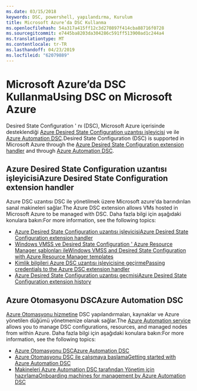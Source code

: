 ```yaml
---
ms.date: 03/15/2018
keywords: DSC, powershell, yapılandırma, Kurulum
title: Microsoft Azure’da DSC Kullanma
ms.openlocfilehash: 54a317a415ff12c3d270897f414cba88716f0728
ms.sourcegitcommit: e7445ba8203da304286c591ff513900ad1c244a4
ms.translationtype: MT
ms.contentlocale: tr-TR
ms.lasthandoff: 04/23/2019
ms.locfileid: "62079889"
---
```

# <a name="using-dsc-on-microsoft-azure"></a><span data-ttu-id="74ccc-103">Microsoft Azure’da DSC Kullanma</span><span class="sxs-lookup"><span data-stu-id="74ccc-103">Using DSC on Microsoft Azure</span></span>

<span data-ttu-id="74ccc-104">Desired State Configuration ' nı (DSC), Microsoft Azure içerisinde desteklendiği [Azure Desired State Configuration uzantısı işleyicisi](/azure/virtual-machines/extensions/dsc-overview) ve ile [Azure Automation DSC](/azure/automation/automation-dsc-overview).</span><span class="sxs-lookup"><span data-stu-id="74ccc-104">Desired State Configuration (DSC) is supported in Microsoft Azure through the [Azure Desired State Configuration extension handler](/azure/virtual-machines/extensions/dsc-overview) and through [Azure Automation DSC](/azure/automation/automation-dsc-overview).</span></span>

## <a name="azure-desired-state-configuration-extension-handler"></a><span data-ttu-id="74ccc-105">Azure Desired State Configuration uzantısı işleyicisi</span><span class="sxs-lookup"><span data-stu-id="74ccc-105">Azure Desired State Configuration extension handler</span></span>

<span data-ttu-id="74ccc-106">Azure DSC uzantısı DSC ile yönetilmek üzere Microsoft azure'da barındırılan sanal makineleri sağlar.</span><span class="sxs-lookup"><span data-stu-id="74ccc-106">The Azure DSC extension allows VMs hosted in Microsoft Azure to be managed with DSC.</span></span>
<span data-ttu-id="74ccc-107">Daha fazla bilgi için aşağıdaki konulara bakın:</span><span class="sxs-lookup"><span data-stu-id="74ccc-107">For more information, see the following topics:</span></span>

- [<span data-ttu-id="74ccc-108">Azure Desired State Configuration uzantısı işleyicisi</span><span class="sxs-lookup"><span data-stu-id="74ccc-108">Azure Desired State Configuration extension handler</span></span>](/azure/virtual-machines/extensions/dsc-overview)
- [<span data-ttu-id="74ccc-109">Windows VMSS ve Desired State Configuration ' Azure Resource Manager şablonları ile</span><span class="sxs-lookup"><span data-stu-id="74ccc-109">Windows VMSS and Desired State Configuration with Azure Resource Manager templates</span></span>](/azure/virtual-machines/extensions/dsc-template)
- [<span data-ttu-id="74ccc-110">Kimlik bilgileri Azure DSC uzantısı işleyicisine geçirme</span><span class="sxs-lookup"><span data-stu-id="74ccc-110">Passing credentials to the Azure DSC extension handler</span></span>](/azure/virtual-machines/extensions/dsc-credentials)
- [<span data-ttu-id="74ccc-111">Azure Desired State Configuration uzantısı geçmişi</span><span class="sxs-lookup"><span data-stu-id="74ccc-111">Azure Desired State Configuration extension history</span></span>](azureDscexthistory.md)

## <a name="azure-automation-dsc"></a><span data-ttu-id="74ccc-112">Azure Otomasyonu DSC</span><span class="sxs-lookup"><span data-stu-id="74ccc-112">Azure Automation DSC</span></span>

<span data-ttu-id="74ccc-113">[Azure Otomasyonu hizmetine](https://azure.microsoft.com/en-us/services/automation/) DSC yapılandırmaları, kaynaklar ve Azure yönetilen düğümü yönetmenize olanak sağlar.</span><span class="sxs-lookup"><span data-stu-id="74ccc-113">The [Azure Automation service](https://azure.microsoft.com/en-us/services/automation/) allows you to manage DSC configurations, resources, and managed nodes from within Azure.</span></span> <span data-ttu-id="74ccc-114">Daha fazla bilgi için aşağıdaki konulara bakın:</span><span class="sxs-lookup"><span data-stu-id="74ccc-114">For more information, see the following topics:</span></span>

- [<span data-ttu-id="74ccc-115">Azure Otomasyonu DSC</span><span class="sxs-lookup"><span data-stu-id="74ccc-115">Azure Automation DSC</span></span>](/azure/automation/automation-dsc-overview)
- [<span data-ttu-id="74ccc-116">Azure Otomasyonu DSC ile çalışmaya başlama</span><span class="sxs-lookup"><span data-stu-id="74ccc-116">Getting started with Azure Automation DSC</span></span>](/azure/automation/automation-dsc-getting-started)
- [<span data-ttu-id="74ccc-117">Makineleri Azure Automation DSC tarafından Yönetim için hazırlama</span><span class="sxs-lookup"><span data-stu-id="74ccc-117">Onboarding machines for management by Azure Automation DSC</span></span>](/azure/automation/automation-dsc-onboarding)